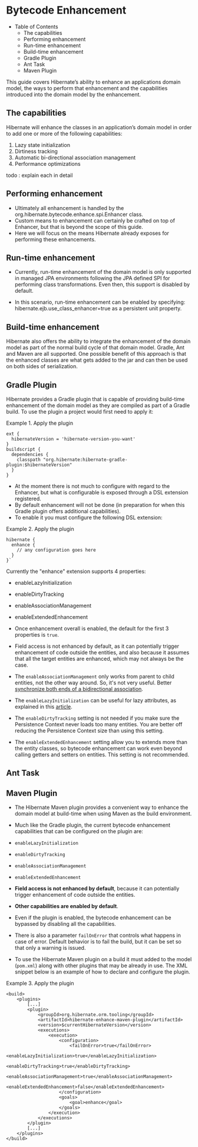 # Bytecode Enhancement

- Table of Contents
  - The capabilities
  - Performing enhancement
  - Run-time enhancement
  - Build-time enhancement
  - Gradle Plugin
  - Ant Task
  - Maven Plugin


This guide covers Hibernate’s ability to enhance an applications domain model, the ways to perform that enhancement and the capabilities introduced into the domain model by the enhancement.

## The capabilities

Hibernate will enhance the classes in an application’s domain model in order to add one or more of the following capabilities:

1. Lazy state initialization
2. Dirtiness tracking
3. Automatic bi-directional association management
4. Performance optimizations

todo : explain each in detail


## Performing enhancement

- Ultimately all enhancement is handled by the org.hibernate.bytecode.enhance.spi.Enhancer class. 
- Custom means to enhancement can certainly be crafted on top of Enhancer, but that is beyond the scope of this guide. 
- Here we will focus on the means Hibernate already exposes for performing these enhancements.

## Run-time enhancement

- Currently, run-time enhancement of the domain model is only supported in managed JPA environments following the JPA defined SPI for performing class transformations. Even then, this support is disabled by default. 

- In this scenario, run-time enhancement can be enabled by specifying: hibernate.ejb.use_class_enhancer=true as a persistent unit property.

## Build-time enhancement
Hibernate also offers the ability to integrate the enhancement of the domain model as part of the normal build cycle of that domain model. Gradle, Ant and Maven are all supported. One possible benefit of this approach is that the enhanced classes are what gets added to the jar and can then be used on both sides of serialization.

## Gradle Plugin
Hibernate provides a Gradle plugin that is capable of providing build-time enhancement of the domain model as they are compiled as part of a Gradle build. To use the plugin a project would first need to apply it:

Example 1. Apply the plugin

```
ext {
  hibernateVersion = 'hibernate-version-you-want'
}
buildscript {
  dependencies {
    classpath "org.hibernate:hibernate-gradle-plugin:$hibernateVersion"
  }
}
```

- At the moment there is not much to configure with regard to the Enhancer, but what is configurable is exposed through a DSL extension registered. 
- By default enhancement will not be done (in preparation for when this Gradle plugin offers additional capabilities). 
- To enable it you must configure the following DSL extension:

Example 2. Apply the plugin
```
hibernate {
  enhance {
    // any configuration goes here
  }
}`
```

Currently the "enhance" extension supports 4 properties:

- enableLazyInitialization
- enableDirtyTracking
- enableAssociationManagement
- enableExtendedEnhancement

- Once enhancement overall is enabled, the default for the first 3 properties is `true`. 
- Field access is not enhanced by default, as it can potentially trigger enhancement of code outside the entities, and also because it assumes that all the target entities are enhanced, which may not always be the case.

- The `enableAssociationManagement` only works from parent to child entities, not the other way around. So, it's not very useful. Better [synchronize both ends of a bidirectional association](https://vladmihalcea.com/jpa-hibernate-synchronize-bidirectional-entity-associations/).

- The `enableLazyInitialization` can be useful for lazy attributes, as explained in this [article](https://vladmihalcea.com/the-best-way-to-lazy-load-entity-attributes-using-jpa-and-hibernate/).

- The `enableDirtyTracking` setting is not needed if you make sure the Persistence Context never loads too many entities. You are better off reducing the Persistence Context size than using this setting.

- The `enableExtendedEnhancement` setting allow you to extends more than the entity classes, so bytecode enhancement can work even beyond calling getters and setters on entities. This setting is not recommended.

## Ant Task
## Maven Plugin

- The Hibernate Maven plugin provides a convenient way to enhance the domain model at build-time when using Maven as the build environment. 
- Much like the Gradle plugin, the current bytecode enhancement capabilities that can be configured on the plugin are:

- `enableLazyInitialization`
- `enableDirtyTracking`
- `enableAssociationManagement`
- `enableExtendedEnhancement`

- **Field access is not enhanced by default**, because it can potentially trigger enhancement of code outside the entities. 
- **Other capabilities are enabled by default**. 
- Even if the plugin is enabled, the bytecode enhancement can be bypassed by disabling all the capabilities.

- There is also a parameter `failOnError` that controls what happens in case of error. Default behavior is to fail the build, but it can be set so that only a warning is issued.

- To use the Hibernate Maven plugin on a build it must added to the model (`pom.xml`) along with other plugins that may be already in use. The XML snippet below is an example of how to declare and configure the plugin.

Example 3. Apply the plugin
```
<build>
    <plugins>
        [...]
        <plugin>
            <groupId>org.hibernate.orm.tooling</groupId>
            <artifactId>hibernate-enhance-maven-plugin</artifactId>
            <version>$currentHibernateVersion</version>
            <executions>
                <execution>
                    <configuration>
                        <failOnError>true</failOnError>
                        <enableLazyInitialization>true</enableLazyInitialization>
                        <enableDirtyTracking>true</enableDirtyTracking>
                        <enableAssociationManagement>true</enableAssociationManagement>
                        <enableExtendedEnhancement>false</enableExtendedEnhancement>
                    </configuration>
                    <goals>
                        <goal>enhance</goal>
                    </goals>
                </execution>
            </executions>
        </plugin>
        [...]
    </plugins>
</build>
```
